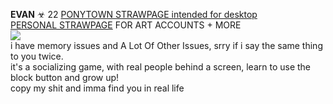 **EVAN** ☣ 22 
[PONYTOWN STRAWPAGE intended for desktop](https://bugdog.straw.page)
<br/>
[PERSONAL STRAWPAGE](https://w0lf.straw.page) FOR ART ACCOUNTS + MORE  <br/> 
<img src="https://gifcity.carrd.co/assets/images/gallery39/59e6c9a7.gif?v=47652796">
</a>
<br/>
i have memory issues and A Lot Of Other Issues, srry if i say the same thing to you twice.
<br/>
it's a socializing game, with real people behind a screen, learn to use the block button and grow up! <br/>
copy my shit and imma find you in real life
